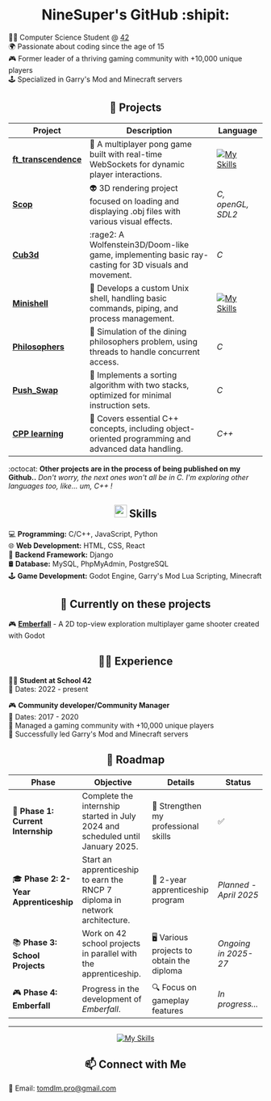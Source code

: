 <h1 align="center">NineSuper's GitHub :shipit:</h1>

👨‍💻 Computer Science Student @ [42](https://42.fr/)<br/>
🌍 Passionate about coding since the age of 15<br/>
🎮 Former leader of a thriving gaming community with +10,000 unique players<br/>
🕹️ Specialized in Garry's Mod and Minecraft servers<br/>

<h2 align="center">📒 Projects</h2>

| **Project**                 | **Description**                                                                                      | **Language** 	       |
|-----------------------------|------------------------------------------------------------------------------------------------------|-----------------------|
| **[ft_transcendence](https://github.com/lcssbrs/ft_transcendence/tree/tom)**  | 🏓 A multiplayer pong game built with real-time WebSockets for dynamic player interactions.          | [![My Skills](https://skillicons.dev/icons?i=html,css,django,py,postgres)](https://skillicons.dev) |
| **[Scop](https://github.com/NineSuper/Scop)**                                 | 👽 3D rendering project focused on loading and displaying .obj files with various visual effects.    | *C, openGL, SDL2* |
| **[Cub3d](https://github.com/NineSuper/Cub3D)**                               |  :rage2: A Wolfenstein3D/Doom-like game, implementing basic ray-casting for 3D visuals and movement.  | *C* |
| **[Minishell](https://github.com/NineSuper/Minishell)**                       | 🐚 Develops a custom Unix shell, handling basic commands, piping, and process management.            | [![My Skills](https://skillicons.dev/icons?i=c,bash,linux)](https://skillicons.dev) |
| **[Philosophers](https://github.com/NineSuper/philosophers)**                 | 🧠 Simulation of the dining philosophers problem, using threads to handle concurrent access.         | *C* |
| **[Push_Swap](https://github.com/NineSuper/push_swap)**                       | 🔄 Implements a sorting algorithm with two stacks, optimized for minimal instruction sets.           | *C* |
| **[CPP learning](https://github.com/NineSuper/CPP-module)**                   | 📘 Covers essential C++ concepts, including object-oriented programming and advanced data handling.  | *C++* |


:octocat: **Other projects are in the process of being published on my Github..**
*Don't worry, the next ones won't all be in C. I'm exploring other languages too, like... um, C++ !*

<h2 align="center"><img src="https://media2.giphy.com/media/QssGEmpkyEOhBCb7e1/giphy.gif?cid=ecf05e47a0n3gi1bfqntqmob8g9aid1oyj2wr3ds3mg700bl&rid=giphy.gif" width ="25"> Skills</h2>

💻 **Programming:** C/C++, JavaScript, Python</br>
🌐 **Web Development:** HTML, CSS, React</br>
🐍 **Backend Framework:** Django </br>
🛢️ **Database:** MySQL, PhpMyAdmin, PostgreSQL</br>
🕹️ **Game Development:** Godot Engine, Garry's Mod Lua Scripting, Minecraft</br>

<h2 align="center">🐛 Currently on these projects</h2>

🎮 **[Emberfall](https://github.com/NineSuper/Emberfall)** - A 2D top-view exploration multiplayer game shooter created with Godot</br>

<h2 align="center">👨‍💼 Experience</h2>

👨‍💻 **Student at School 42**</br>
  📆 Dates: 2022 - present</br>
  
🎮 **Community developer/Community Manager**</br>
  📆 Dates: 2017 - 2020</br>
  📌 Managed a gaming community with +10,000 unique players</br>
  🚀 Successfully led Garry's Mod and Minecraft servers</br>

<h2 align="center"> 🚀 Roadmap</h2>

| **Phase**                      | **Objective**                                                                                                   | **Details**                                           | **Status**               |
|--------------------------------|---------------------------------------------------------------------------------------------------------------|-------------------------------------------------------|---------------------------|
| 🏁 **Phase 1: Current Internship**    | Complete the internship started in July 2024 and scheduled until January 2025.                     | 🔄 Strengthen my professional skills                     |        ✅        |
| 🎓 **Phase 2: 2-Year Apprenticeship**  | Start an apprenticeship to earn the RNCP 7 diploma in network architecture.       | 💼 2-year apprenticeship program                       | *Planned - April 2025*    |
| 📚 **Phase 3: School Projects**   | Work on 42 school projects in parallel with the apprenticeship.                                          | 🖥️ Various projects to obtain the diploma             | *Ongoing in 2025-27*      |
| 🎮 **Phase 4: Emberfall**         | Progress in the development of *Emberfall*.                                                               | 🔍 Focus on gameplay features                          | *In progress...*          |

---
<p align="center">
    <a href="https://skillicons.dev">
        <img src="https://skillicons.dev/icons?i=c,cpp,py,html,css,js,react,docker,django,mysql,postgres,godot,lua,github&perline=6" alt="My Skills">
    </a>
</p>
<h2 align="center">📫 Connect with Me </h2>

📧 Email: tomdlm.pro@gmail.com
